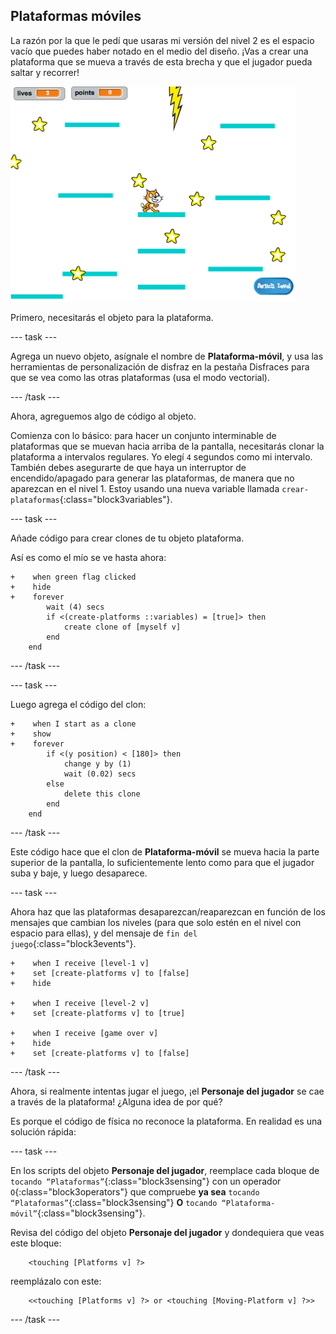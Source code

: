 ## Plataformas móviles

La razón por la que le pedí que usaras mi versión del nivel 2 es el espacio vacío que puedes haber notado en el medio del diseño. ¡Vas a crear una plataforma que se mueva a través de esta brecha y que el jugador pueda saltar y recorrer!

![Otro nivel con diferentes plataformas](images/movingPlatforms.png)

Primero, necesitarás el objeto para la plataforma.

\--- task \---

Agrega un nuevo objeto, asígnale el nombre de **Plataforma-móvil**, y usa las herramientas de personalización de disfraz en la pestaña Disfraces para que se vea como las otras plataformas \(usa el modo vectorial\).

\--- /task \---

Ahora, agreguemos algo de código al objeto.

Comienza con lo básico: para hacer un conjunto interminable de plataformas que se muevan hacia arriba de la pantalla, necesitarás clonar la plataforma a intervalos regulares. Yo elegí `4` segundos como mi intervalo. También debes asegurarte de que haya un interruptor de encendido/apagado para generar las plataformas, de manera que no aparezcan en el nivel 1. Estoy usando una nueva variable llamada `crear-plataformas`{:class="block3variables"}.

\--- task \---

Añade código para crear clones de tu objeto plataforma.

Así es como el mío se ve hasta ahora:

```blocks3
+    when green flag clicked
+    hide
+    forever
        wait (4) secs
        if <(create-platforms ::variables) = [true]> then
            create clone of [myself v]
        end
    end
```

\--- /task \---

\--- task \---

Luego agrega el código del clon:

```blocks3
+    when I start as a clone
+    show
+    forever
        if <(y position) < [180]> then
            change y by (1)
            wait (0.02) secs
        else
            delete this clone
        end
    end
```

\--- /task \---

Este código hace que el clon de **Plataforma-móvil** se mueva hacia la parte superior de la pantalla, lo suficientemente lento como para que el jugador suba y baje, y luego desaparece.

\--- task \---

Ahora haz que las plataformas desaparezcan/reaparezcan en función de los mensajes que cambian los niveles (para que solo estén en el nivel con espacio para ellas), y del mensaje de `fin del juego`{:class="block3events"}.

```blocks3
+    when I receive [level-1 v]
+    set [create-platforms v] to [false]
+    hide

+    when I receive [level-2 v]
+    set [create-platforms v] to [true]

+    when I receive [game over v]
+    hide
+    set [create-platforms v] to [false]
```

\--- /task \---

Ahora, si realmente intentas jugar el juego, ¡el **Personaje del jugador** se cae a través de la plataforma! ¿Alguna idea de por qué?

Es porque el código de física no reconoce la plataforma. En realidad es una solución rápida:

\--- task \---

En los scripts del objeto **Personaje del jugador**, reemplace cada bloque de `tocando “Plataformas”`{:class="block3sensing"} con un operador `O`{:class="block3operators"} que compruebe **ya sea** `tocando “Plataformas”`{:class="block3sensing"} **O** `tocando “Plataforma-móvil”`{:class="block3sensing"}.

Revisa del código del objeto **Personaje del jugador** y dondequiera que veas este bloque:

```blocks3
    <touching [Platforms v] ?>
```

reemplázalo con este:

```blocks3
    <<touching [Platforms v] ?> or <touching [Moving-Platform v] ?>>
```

\--- /task \---